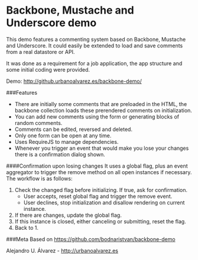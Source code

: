 Backbone, Mustache and Underscore demo
===========
This demo features a commenting system based on Backbone, Mustache and Underscore. It could easily be extended to load and save comments from a real datastore or API.

It was done as a requirement for a job application, the app structure and some initial coding were provided.

Demo: http://github.urbanoalvarez.es/backbone-demo/

###Features
* There are initially some comments that are preloaded in the HTML, the backbone collection loads these prerendered comments on initialization.
* You can add new comments using the form or generating blocks of random comments.
* Comments can be edited, reversed and deleted.
* Only one form can be open at any time.
* Uses RequireJS to manage dependencies.
* Whenever you trigger an event that would make you lose your changes there is a confirmation dialog shown.


####Confirmation upon losing changes
It uses a global flag, plus an event aggregator to trigger the remove method on all open instances if necessary. The workflow is as follows:

1. Check the changed flag before initializing. If true, ask for confirmation.
	- User accepts, reset global flag and trigger the remove event.
	- User declines, stop initialization and disallow rendering on current instance.
2. If there are changes, update the global flag.
3. If this instance is closed, either canceling or submitting, reset the flag.
4. Back to 1.


###Meta
Based on https://github.com/bodnaristvan/backbone-demo

Alejandro U. Álvarez - http://urbanoalvarez.es

